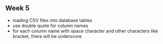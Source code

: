 ## Week 5
- loading CSV files into database tables
- use double quote for column names
- for each column name with space character and other characters like bracket, there will be underscore
